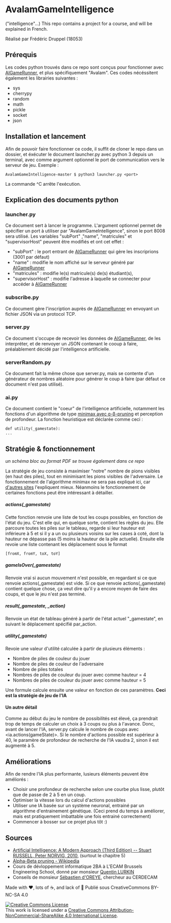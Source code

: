 # AvalamGameIntelligence

("intelligence"...)
This repo contains a project for a course, and will be explained in French.

Réalisé par Frédéric Druppel (18053)

## Prérequis 

Les codes python trouvés dans ce repo sont conçus pour fonctionner avec [AIGameRunner](https://github.com/ECAM-Brussels/AIGameRunner), et plus spécifiquement "Avalam".
Ces codes nécéssitent également les librairies suivantes :

- sys
- cherrypy
- random
- math
- pickle
- socket
- json

## Installation et lancement

Afin de pouvoir faire fonctionner ce code, il suffit de cloner le repo dans un dossier, et éxécuter le document launcher.py avec python 3 depuis un terminal, avec comme argument optionnel le port de communication vers le serveur de jeu.
Exemple :

```
AvalamGameIntelligence-master $ python3 launcher.py <port>
```

La commande ^C arrête l'exécution.

## Explication des documents python

### launcher&#46;py <port>

Ce document sert à lancer le programme. L'argument <port> optionnel permet de spécifier un port à utiliser par  "AvalamGameIntelligence", sinon le port 8008 sera utilisé.
Les variables "subPort" ,"name", "matricules" et "supervisorHost" peuvent être modifiés et ont cet effet :

- "subPort" : le port entrant de [AIGameRunner](https://github.com/ECAM-Brussels/AIGameRunner) qui gère les inscriprions (3001 par défaut)
- "name" : modifie le nom affiché sur le serveur généré par [AIGameRunner](https://github.com/ECAM-Brussels/AIGameRunner)
- "matricules" : modifie le(s) matricule(s) de(s) étudiant(s), 
- "supervisorHost" : modifie l'adresse à laquelle se connecter pour accéder à [AIGameRunner](https://github.com/ECAM-Brussels/AIGameRunner)

### subscribe&#46;py

Ce document gère l'inscription auprès de [AIGameRunner](https://github.com/ECAM-Brussels/AIGameRunner) en envoyant un fichier JSON via un protocol TCP.

### server&#46;py

Ce document s'occupe de recevoir les données de [AIGameRunner](https://github.com/ECAM-Brussels/AIGameRunner), de les interpréter, et de renvoyer un JSON contenant le cooup à faire, préalablement décidé par l'intelligence artificielle.

### serverRandom&#46;py

Ce document fait la même chose que server&#46;py, mais se contente d'un générateur de nombres aléatoire pour générer le coup à faire (par défaut ce document n'est pas utilisé).

### ai&#46;py

Ce document contient le "coeur" de l'intelligence artificielle, notamment les fonctions d'un algorithme de type [minimax avec ɑ-β-pruning](https://en.wikipedia.org/wiki/Alpha–beta_pruning) et perception de profondeur. La fonction heuristique est déclarée comme ceci :

```
def utility(_gamestate):
...
```

## Stratégie & fonctionnement

*un schéma bloc au format PDF se trouve également dans ce repo*

La stratégie de jeu consiste à maximiser "notre" nombre de pions visibles (en haut des piles), tout en minimisant les pions visibles de l'adversaire.
Le fonctionnement de l'algorithme minimax ne sera pas expliqué ici, car [d'autres sites](https://en.wikipedia.org/wiki/Alpha–beta_pruning) l'expliquent mieux. Néanmoins le fonctionnement de certaines fonctions peut être intéressant à détailler.

##### actions(_gamestate)

Cette fonction renvoie une liste de tout les coups possibles, en fonction de l'état du jeu. C'est elle qui, en quelque sorte, contient les règles du jeu. 
Elle parcoure toutes les piles sur le tableau, regarde si leur hauteur est inférieure à 5 et si il y a un ou plusieurs voisins sur les cases à coté, dont la hauteur ne dépasse pas (5 moins la hauteur de la pile actuelle).
Ensuite elle revoie une liste contenant les déplacement sous le format

```
[fromX, fromY, toX, toY]
```

##### gameIsOver(_gamestate)

Renvoie vrai si aucun mouvement n'est possible, en regardant si ce que renvoie actions(_gamestate) est vide. Si ce que renvoie actions(_gamestate) contient quelque chose, ça veut dire qu'il y a encore moyen de faire des coups, et que le jeu n'est pas terminé.

##### result(_gamestate, _action)

Renvoie un état de tableau généré à partir de l'état actuel "_gamestate", en suivant le déplacement spécifié par_action.

##### utility(_gamestate)

Revoie une valeur d'utilité calculée à partir de plusieurs éléments :

- Nombre de piles de couleur du jouer
- Nombre de piles de couleur de l'adversaire
- Nombre de piles totales
- Nombres de piles de couleur du jouer avec comme hauteur = 4
- Nombres de piles de couleur du jouer avec comme hauteur = 5

Une formule calcule ensuite une valeur en fonction de ces paramètres.
__Ceci est la stratégie de jeu de l'IA__

#### Un autre détail

Comme au début du jeu le nombre de possibilités est élevé, ça prendrait trop de temps de calculer un choix à 3 coups ou plus à l'avance. Donc, avant de lancer l'IA, server&#46;py calcule le nombre de coups avec <ia&#46;actions(gameState)>. Si le nombre d'actions possible est supérieur à 40, le paramère de profondeur de recherche de l'IA vaudra 2, sinon il est augmenté à 5.

## Améliorations

Afin de rendre l'IA plus performante, lusieurs éléments peuvent être améliorés :

- Choisir une profondeur de recherche selon une courbe plus lisse, plutôt que de passe de 2 à 5 en un coup.
- Optimiser la vitesse lors du calcul d'actions possibles
- Utiliser une IA basée sur un système neuronal, entrainé par un algorithme d'entrainement génétique. (Ceci prend du temps à améliorer, mais est pratiquement imbattable une fois entrainé correctement)
- Commencer à bosser sur ce projet plus tôt :)

## Sources

- [Artificial Intelligence: A Modern Approach (Third Edition) -- Stuart RUSSELL, Peter NORVIG, 2010](http://aima.cs.berkeley.edu), (surtout le chapitre 5)
- [Alpha-Beta pruning - Wikipedia](https://en.wikipedia.org/wiki/Alpha–beta_pruning)
- Cours de dévloppement informatique 2BA à L'ECAM Brussels Engineering School, donné par monsieur [Quentin LURKIN](https://www.linkedin.com/in/qlurkin/)
- Conseils de monsieur [Sébastien d'OREYE](https://www.linkedin.com/in/sébastien-d-oreye-716283a8/), chercheur au CERDECAM

Made with ❤️, lots of ☕️, and lack of 🛌
Publié sous CreativeCommons BY-NC-SA 4.0

<a rel="license" href="http://creativecommons.org/licenses/by-nc-sa/4.0/"><img alt="Creative Commons License" style="border-width:0" src="https://i.creativecommons.org/l/by-nc-sa/4.0/88x31.png" /></a><br />This work is licensed under a <a rel="license" href="http://creativecommons.org/licenses/by-nc-sa/4.0/">Creative Commons Attribution-NonCommercial-ShareAlike 4.0 International License</a>.
